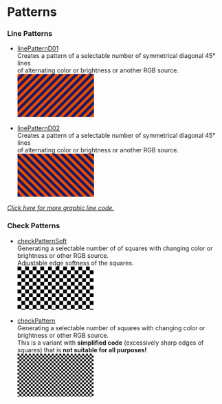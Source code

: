 # Patterns

### Line Patterns
  - [linePatternD01](linePatterns/linePatternD01.md)  
     Creates a pattern of a selectable number of symmetrical diagonal 45° lines  
     of alternating color or brightness or another RGB source.    
     [![](images/linePatternD01-thumb.png)](linePatterns/linePatternD01.md)  
     
  - [linePatternD02](linePatterns/linePatternD02.md)  
     Creates a pattern of a selectable number of symmetrical diagonal 45° lines  
     of alternating color or brightness or another RGB source.   
     [![](images/linePatternD02-thumb.png)](linePatterns/linePatternD02.md)  
     
*[Click here for more graphic line code.](../Lines/README.md)*

### Check Patterns
  - [checkPatternSoft](checkPattern/checkPatternSoft.md)  
     Generating a selectable number of of squares with changing color or brightness or other RGB source.     
     Adjustable edge softness of the squares.   
     [![](images/checkPatternSoft-thumb.png)](checkPattern/checkPatternSoft.md)  

  - [checkPattern](checkPattern/checkPattern.md)  
     Generating a selectable number of squares with changing color or brightness or other RGB source.  
     This is a variant with **simplified code** (excessively sharp edges of squares) that is **not suitable for all purposes!**  
     [![](images/checkPattern-thumb.png)](checkPattern/checkPattern.md)  
